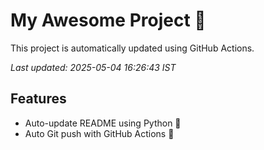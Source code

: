 # My Awesome Project 🚀

This project is automatically updated using GitHub Actions.

_Last updated: 2025-05-04 16:26:43 IST_

## Features
- Auto-update README using Python 🐍
- Auto Git push with GitHub Actions 🤖
